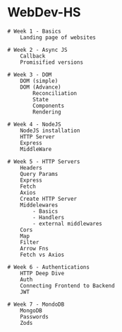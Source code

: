 # WebDev-HS
    # Week 1 - Basics
        Landing page of websites
    
    # Week 2 - Async JS
        Callback
        Promisified versions

    # Week 3 - DOM
        DOM (simple)
        DOM (Advance)
            Reconciliation
            State
            Components
            Rendering
    
    # Week 4 - NodeJS
        NodeJS installation
        HTTP Server
        Express
        MiddleWare

    # Week 5 - HTTP Servers
        Headers
        Query Params
        Express
        Fetch
        Axios
        Create HTTP Server
        Middelewares
            - Basics
            - Handlers
            - external middlewares
        Cors
        Map
        Filter
        Arrow Fns
        Fetch vs Axios

    # Week 6 - Authentications
        HTTP Deep Dive
        Auth
        Connecting Frontend to Backend
        JWT
    
    # Week 7 - MondoDB
        MongoDB
        Passwords
        Zods